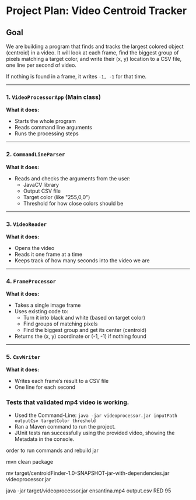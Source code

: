 # Project Plan: Video Centroid Tracker

## Goal

We are building a program that finds and tracks the largest colored object (centroid) in a video. It will look at each frame, find the biggest group of pixels matching a target color, and write their (x, y) location to a CSV file, one line per second of video.

If nothing is found in a frame, it writes `-1, -1` for that time.

---

### 1. `VideoProcessorApp` (Main class)

**What it does:**
- Starts the whole program
- Reads command line arguments
- Runs the processing steps

---

### 2. `CommandLineParser`

**What it does:**
- Reads and checks the arguments from the user:
  - JavaCV library
  - Output CSV file
  - Target color (like "255,0,0")
  - Threshold for how close colors should be

---

### 3. `VideoReader`

**What it does:**
- Opens the video
- Reads it one frame at a time
- Keeps track of how many seconds into the video we are

---

### 4. `FrameProcessor`

**What it does:**
- Takes a single image frame
- Uses existing code to:
  - Turn it into black and white (based on target color)
  - Find groups of matching pixels
  - Find the biggest group and get its center (centroid)
- Returns the (x, y) coordinate or (-1, -1) if nothing found

---

### 5. `CsvWriter`

**What it does:**
- Writes each frame’s result to a CSV file
- One line for each second

### Tests that validated mp4 video is working.
- Used the Command-Line: `java -jar videoprocessor.jar inputPath outputCsv targetColor threshold`
- Ran a Maven command to run the project. 
- JUnit tests ran successfully using the provided video, showing the Metadata in the console.


order to run commands and rebuild jar

mvn clean package

mv target/centroidFinder-1.0-SNAPSHOT-jar-with-dependencies.jar videoprocessor.jar

java -jar target/videoprocessor.jar ensantina.mp4 output.csv RED 95